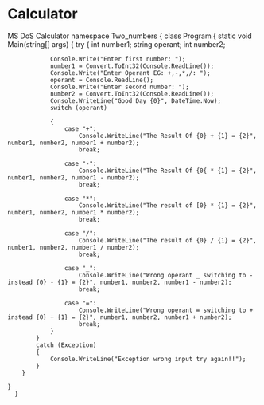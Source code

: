 # Calculator
MS DoS Calculator
namespace Two_numbers
{
    class Program
    {
        static void Main(string[] args)
        {
            try
            {
                int number1;
                string operant;
                int number2;

                Console.Write("Enter first number: ");
                number1 = Convert.ToInt32(Console.ReadLine());
                Console.Write("Enter Operant EG: +,-,*,/: ");
                operant = Console.ReadLine();
                Console.Write("Enter second number: ");
                number2 = Convert.ToInt32(Console.ReadLine());
                Console.WriteLine("Good Day {0}", DateTime.Now);
                switch (operant)

                {
                    case "+":
                        Console.WriteLine("The Result Of {0} + {1} = {2}", number1, number2, number1 + number2);
                        break;

                    case "-":
                        Console.WriteLine("The Result Of {0{ * {1} = {2}", number1, number2, number1 - number2);
                        break;

                    case "*":
                        Console.WriteLine("The result of [0} * {1} = {2}", number1, number2, number1 * number2);
                        break;

                    case "/":
                        Console.WriteLine("The result of {0} / {1} = {2}", number1, number2, number1 / number2);
                        break;

                    case "_":
                        Console.WriteLine("Wrong operant _ switching to - instead {0} - {1} = {2}", number1, number2, number1 - number2);
                        break;

                    case "=":
                        Console.WriteLine("Wrong operant = switching to + instead {0} + {1} = {2}", number1, number2, number1 + number2);
                        break;
                }
            }
            catch (Exception)
            {
                Console.WriteLine("Exception wrong input try again!!");
            }
        }

    }
      }
